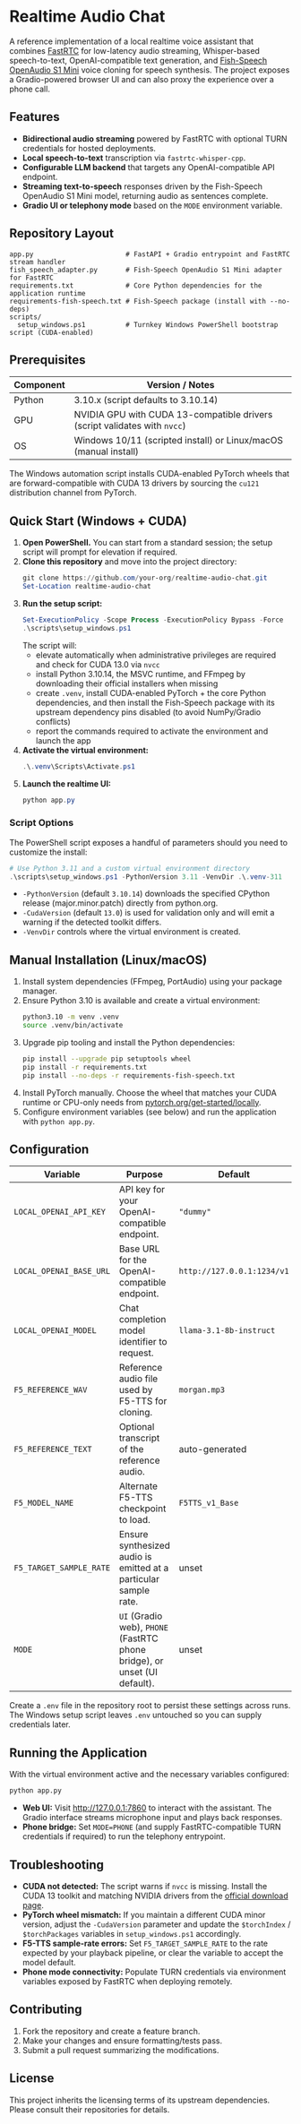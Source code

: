 # Realtime Audio Chat

A reference implementation of a local realtime voice assistant that combines [FastRTC](https://github.com/answerdotai/fastrtc) for low-latency audio streaming, Whisper-based speech-to-text, OpenAI-compatible text generation, and [Fish-Speech OpenAudio S1 Mini](https://huggingface.co/fishaudio/openaudio-s1-mini) voice cloning for speech synthesis. The project exposes a Gradio-powered browser UI and can also proxy the experience over a phone call.

## Features

- **Bidirectional audio streaming** powered by FastRTC with optional TURN credentials for hosted deployments.
- **Local speech-to-text** transcription via `fastrtc-whisper-cpp`.
- **Configurable LLM backend** that targets any OpenAI-compatible API endpoint.
- **Streaming text-to-speech** responses driven by the Fish-Speech OpenAudio S1 Mini model, returning audio as sentences complete.
- **Gradio UI or telephony mode** based on the `MODE` environment variable.

## Repository Layout

```text
app.py                       # FastAPI + Gradio entrypoint and FastRTC stream handler
fish_speech_adapter.py       # Fish-Speech OpenAudio S1 Mini adapter for FastRTC
requirements.txt             # Core Python dependencies for the application runtime
requirements-fish-speech.txt # Fish-Speech package (install with --no-deps)
scripts/
  setup_windows.ps1          # Turnkey Windows PowerShell bootstrap script (CUDA-enabled)
```

## Prerequisites

| Component | Version / Notes |
|-----------|-----------------|
| Python    | 3.10.x (script defaults to 3.10.14) |
| GPU       | NVIDIA GPU with CUDA 13-compatible drivers (script validates with `nvcc`) |
| OS        | Windows 10/11 (scripted install) or Linux/macOS (manual install) |

The Windows automation script installs CUDA-enabled PyTorch wheels that are forward-compatible with CUDA 13 drivers by sourcing the `cu121` distribution channel from PyTorch.

## Quick Start (Windows + CUDA)

1. **Open PowerShell.** You can start from a standard session; the setup script will prompt for elevation if required.
2. **Clone this repository** and move into the project directory:
   ```powershell
   git clone https://github.com/your-org/realtime-audio-chat.git
   Set-Location realtime-audio-chat
   ```
3. **Run the setup script:**
   ```powershell
   Set-ExecutionPolicy -Scope Process -ExecutionPolicy Bypass -Force
   .\scripts\setup_windows.ps1
   ```
   The script will:
   - elevate automatically when administrative privileges are required and check for CUDA 13.0 via `nvcc`
   - install Python 3.10.14, the MSVC runtime, and FFmpeg by downloading their official installers when missing
   - create `.venv`, install CUDA-enabled PyTorch + the core Python dependencies, and then install the Fish-Speech package with its upstream dependency pins disabled (to avoid NumPy/Gradio conflicts)
   - report the commands required to activate the environment and launch the app
4. **Activate the virtual environment:**
   ```powershell
   .\.venv\Scripts\Activate.ps1
   ```
5. **Launch the realtime UI:**
   ```powershell
   python app.py
   ```

### Script Options

The PowerShell script exposes a handful of parameters should you need to customize the install:

```powershell
# Use Python 3.11 and a custom virtual environment directory
.\scripts\setup_windows.ps1 -PythonVersion 3.11 -VenvDir .\.venv-311
```

- `-PythonVersion` (default `3.10.14`) downloads the specified CPython release (major.minor.patch) directly from python.org.
- `-CudaVersion` (default `13.0`) is used for validation only and will emit a warning if the detected toolkit differs.
- `-VenvDir` controls where the virtual environment is created.

## Manual Installation (Linux/macOS)

1. Install system dependencies (FFmpeg, PortAudio) using your package manager.
2. Ensure Python 3.10 is available and create a virtual environment:
   ```bash
   python3.10 -m venv .venv
   source .venv/bin/activate
   ```
3. Upgrade pip tooling and install the Python dependencies:
   ```bash
   pip install --upgrade pip setuptools wheel
   pip install -r requirements.txt
   pip install --no-deps -r requirements-fish-speech.txt
   ```
4. Install PyTorch manually. Choose the wheel that matches your CUDA runtime or CPU-only needs from [pytorch.org/get-started/locally](https://pytorch.org/get-started/locally/).
5. Configure environment variables (see below) and run the application with `python app.py`.

## Configuration

| Variable | Purpose | Default |
|----------|---------|---------|
| `LOCAL_OPENAI_API_KEY` | API key for your OpenAI-compatible endpoint. | `"dummy"` |
| `LOCAL_OPENAI_BASE_URL` | Base URL for the OpenAI-compatible endpoint. | `http://127.0.0.1:1234/v1` |
| `LOCAL_OPENAI_MODEL` | Chat completion model identifier to request. | `llama-3.1-8b-instruct` |
| `F5_REFERENCE_WAV` | Reference audio file used by F5-TTS for cloning. | `morgan.mp3` |
| `F5_REFERENCE_TEXT` | Optional transcript of the reference audio. | auto-generated |
| `F5_MODEL_NAME` | Alternate F5-TTS checkpoint to load. | `F5TTS_v1_Base` |
| `F5_TARGET_SAMPLE_RATE` | Ensure synthesized audio is emitted at a particular sample rate. | unset |
| `MODE` | `UI` (Gradio web), `PHONE` (FastRTC phone bridge), or unset (UI default). | unset |

Create a `.env` file in the repository root to persist these settings across runs. The Windows setup script leaves `.env` untouched so you can supply credentials later.

## Running the Application

With the virtual environment active and the necessary variables configured:

```bash
python app.py
```

- **Web UI:** Visit <http://127.0.0.1:7860> to interact with the assistant. The Gradio interface streams microphone input and plays back responses.
- **Phone bridge:** Set `MODE=PHONE` (and supply FastRTC-compatible TURN credentials if required) to run the telephony entrypoint.

## Troubleshooting

- **CUDA not detected:** The script warns if `nvcc` is missing. Install the CUDA 13 toolkit and matching NVIDIA drivers from the [official download page](https://developer.nvidia.com/cuda-downloads).
- **PyTorch wheel mismatch:** If you maintain a different CUDA minor version, adjust the `-CudaVersion` parameter and update the `$torchIndex` / `$torchPackages` variables in `setup_windows.ps1` accordingly.
- **F5-TTS sample-rate errors:** Set `F5_TARGET_SAMPLE_RATE` to the rate expected by your playback pipeline, or clear the variable to accept the model default.
- **Phone mode connectivity:** Populate TURN credentials via environment variables exposed by FastRTC when deploying remotely.

## Contributing

1. Fork the repository and create a feature branch.
2. Make your changes and ensure formatting/tests pass.
3. Submit a pull request summarizing the modifications.

## License

This project inherits the licensing terms of its upstream dependencies. Please consult their repositories for details.
